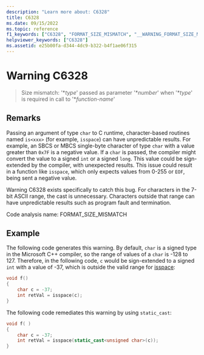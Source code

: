 ```yaml
---
description: "Learn more about: C6328"
title: C6328
ms.date: 09/15/2022
ms.topic: reference
f1_keywords: ["C6328", "FORMAT_SIZE_MISMATCH", "__WARNING_FORMAT_SIZE_MISMATCH"]
helpviewer_keywords: ["C6328"]
ms.assetid: e25b00fa-d344-4dc9-b322-b4f1ae06f315
---
```

# Warning C6328

> Size mismatch: '\**type*' passed as parameter '\**number*' when '\**type*' is required in call to '\**function-name*'

## Remarks

Passing an argument of type `char` to C runtime, character-based routines named `is<xxx>` (for example, `isspace`) can have unpredictable results. For example, an SBCS or MBCS single-byte character of type `char` with a value greater than `0x7F` is a negative value. If a `char` is passed, the compiler might convert the value to a signed `int` or a signed `long`. This value could be sign-extended by the compiler, with unexpected results. This issue could result in a function like `isspace`, which only expects values from 0-255 or `EOF`, being sent a negative value.

Warning C6328 exists specifically to catch this bug. For characters in the 7-bit ASCII range, the cast is unnecessary. Characters outside that range can have unpredictable results such as program fault and termination.

Code analysis name: FORMAT_SIZE_MISMATCH

## Example

The following code generates this warning. By default, `char` is a signed type in the Microsoft C++ compiler, so the range of values of a `char` is -128 to 127. Therefore, in the following code, `c` would be sign-extended to a signed `int` with a value of -37, which is outside the valid range for [isspace](../standard-library/locale-functions.md#isspace):

```cpp
void f()
{
    char c = -37;
    int retVal = isspace(c);
}
```

The following code remediates this warning by using `static_cast`:

```cpp
void f( )
{
    char c = -37;
    int retVal = isspace(static_cast<unsigned char>(c));
}
```
